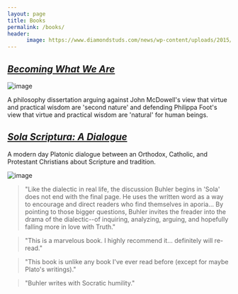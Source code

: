 ```yaml
---
layout: page
title: Books
permalink: /books/
header:
      image: https://www.diamondstuds.com/news/wp-content/uploads/2015/06/UDR_3.0_LosAngeles.jpg
--- 
```



## [*Becoming What We Are*](/phd) 

![image](http://www.stenudd.com/greekphilosophers/images/pindar2.jpg)

A philosophy dissertation arguing against John McDowell's view that virtue and practical wisdom are 'second nature' and defending Philippa Foot's view that virtue and practical wisdom are 'natural' for human beings. 


<h2> <a rel="nofollow" target="_blank"  href="http://bitly.com/ScriptureOrTradition"> <i>Sola Scriptura: A Dialogue </i></a></h2> A modern day Platonic dialogue between an Orthodox, Catholic, and Protestant Christians about Scripture and tradition.

![image](https://images-na.ssl-images-amazon.com/images/I/51gTC-v9nrL._SX331_BO1,204,203,200_.jpg)

>"Like the dialectic in real life, the discussion Buhler begins in 'Sola' does not end with the final page. He uses the written word as a way to encourage and direct readers who find themselves in aporia... By pointing to those bigger questions, Buhler invites the freader into the drama of the dialectic--of inquiring, analyzing, arguing, and hopefully falling more in love with Truth."

>"This is a marvelous book. I highly recommend it... definitely will re-read."

>"This book is unlike any book I've ever read before (except for maybe Plato's writings)."

>"Buhler writes with Socratic humility."


